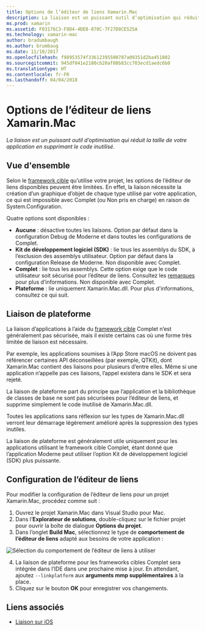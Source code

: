 ```yaml
---
title: Options de l’éditeur de liens Xamarin.Mac
description: La liaison est un puissant outil d’optimisation qui réduit la taille de votre application en supprimant le code inutilisé.
ms.prod: xamarin
ms.assetid: F03176C3-F8D4-4DE8-870C-7F27D8CE525A
ms.technology: xamarin-mac
author: bradumbaugh
ms.author: brumbaug
ms.date: 11/10/2017
ms.openlocfilehash: f98953574f33612395500787a09351d2ba451802
ms.sourcegitcommit: 945df041e2180cb20af08b83cc703ecd1aedc6b0
ms.translationtype: HT
ms.contentlocale: fr-FR
ms.lasthandoff: 04/04/2018
---
```

# <a name="xamarinmac-linker-options"></a>Options de l’éditeur de liens Xamarin.Mac

_La liaison est un puissant outil d’optimisation qui réduit la taille de votre application en supprimant le code inutilisé._

## <a name="overview"></a>Vue d'ensemble

Selon le [framework cible](~/mac/platform/target-framework.md) qu’utilise votre projet, les options de l’éditeur de liens disponibles peuvent être limitées. En effet, la liaison nécessite la création d’un graphique d’objet de chaque type utilisé par votre application, ce qui est impossible avec Complet (ou Non pris en charge) en raison de System.Configuration.

Quatre options sont disponibles :

- **Aucune** : désactive toutes les liaisons. Option par défaut dans la configuration Debug de Moderne et dans toutes les configurations de Complet.
- **Kit de développement logiciel (SDK)** : lie tous les assemblys du SDK, à l’exclusion des assemblys utilisateur. Option par défaut dans la configuration Release de Moderne. Non disponible avec Complet.
- **Complet** : lie tous les assemblys. Cette option exige que le code utilisateur soit sécurisé pour l’éditeur de liens. Consultez les [remarques](~/ios/deploy-test/linker.md) pour plus d’informations. Non disponible avec Complet.
- **Plateforme** : lie uniquement Xamarin.Mac.dll. Pour plus d'informations, consultez ce qui suit.

## <a name="platform-linking"></a>Liaison de plateforme

La liaison d’applications à l’aide du [framework cible](~/mac/platform/target-framework.md) Complet n’est généralement pas sécurisée, mais il existe certains cas où une forme très limitée de liaison est nécessaire.

Par exemple, les applications soumises à l’App Store macOS ne doivent pas référencer certaines API déconseillées (par exemple, QTKit), dont Xamarin.Mac contient des liaisons pour plusieurs d’entre elles. Même si une application n’appelle pas ces liaisons, l’appel existera dans le SDK et sera rejeté.

La liaison de plateforme part du principe que l’application et la bibliothèque de classes de base ne sont pas sécurisées pour l’éditeur de liens, et supprime simplement le code inutilisé de Xamarin.Mac.dll. 

Toutes les applications sans réflexion sur les types de Xamarin.Mac.dll verront leur démarrage légèrement amélioré après la suppression des types inutiles.

La liaison de plateforme est généralement utile uniquement pour les applications utilisant le framework cible Complet, étant donné que l’application Moderne peut utiliser l’option Kit de développement logiciel (SDK) plus puissante.

## <a name="setting-the-linker-configuration"></a>Configuration de l’éditeur de liens

Pour modifier la configuration de l’éditeur de liens pour un projet Xamarin.Mac, procédez comme suit :

1. Ouvrez le projet Xamarin.Mac dans Visual Studio pour Mac.
2. Dans l’**Explorateur de solutions**, double-cliquez sur le fichier projet pour ouvrir la boîte de dialogue **Options du projet**.
3. Dans l’onglet **Build Mac**, sélectionnez le type de **comportement de l’éditeur de liens** adapté aux besoins de votre application :

  ![Sélection du comportement de l’éditeur de liens à utiliser](linker-images/link-behavior.png "Sélection du comportement de l’éditeur de liens à utiliser")

4. La liaison de plateforme pour les frameworks cibles Complet sera intégrée dans l’IDE dans une prochaine mise à jour. En attendant, ajoutez `--linkplatform` aux **arguments mmp supplémentaires** à la place.
5. Cliquez sur le bouton **OK** pour enregistrer vos changements.


## <a name="related-links"></a>Liens associés

- [Liaison sur iOS](~/ios/deploy-test/linker.md)
